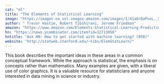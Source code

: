 ```yaml
---
cat: "ml"
title: "The Elements of Statistical Learning"
image: "https://images-na.ssl-images-amazon.com/images/I/41aQrQaPseL._SX331_BO1,204,203,200_.jpg"
author: " Trevor Hastie, Robert Tibshirani, Jerome Friedman"
amazon: "https://www.amazon.com/Elements-Statistical-Learning-Prediction-Statistics/dp/0387848576/ref=sr_1_1?ie=UTF8&qid=1482063715&sr=8-1&keywords=The+Elements+of++Statistical+Learning%3A"
hn: "https://news.ycombinator.com/item?id=12713056"
hntitle: "Ask HN: How to get started with machine learning? (950)"
website: "http://statweb.stanford.edu/~tibs/ElemStatLearn/"
---
```


This book describes the important ideas in these areas in a common conceptual framework. While the approach is statistical, the emphasis is on concepts rather than mathematics. Many examples are given, with a liberal use of color graphics. It is a valuable resource for statisticians and anyone interested in data mining in science or industry.

